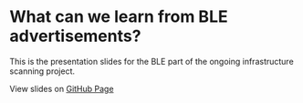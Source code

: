 # What can we learn from BLE advertisements?

This is the presentation slides for the BLE part of the ongoing infrastructure scanning project.

View slides on [GitHub Page](https://microwave-wyb.github.io/ble_presentation/)
